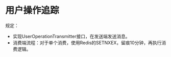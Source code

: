 # 用户操作追踪

规定：

-   实现UserOperationTransmitter接口，在发送端发送消息。
-   消费端流程：对于单个消费，使用Redis的SETNXEX，留痕10分钟，再执行消费逻辑。